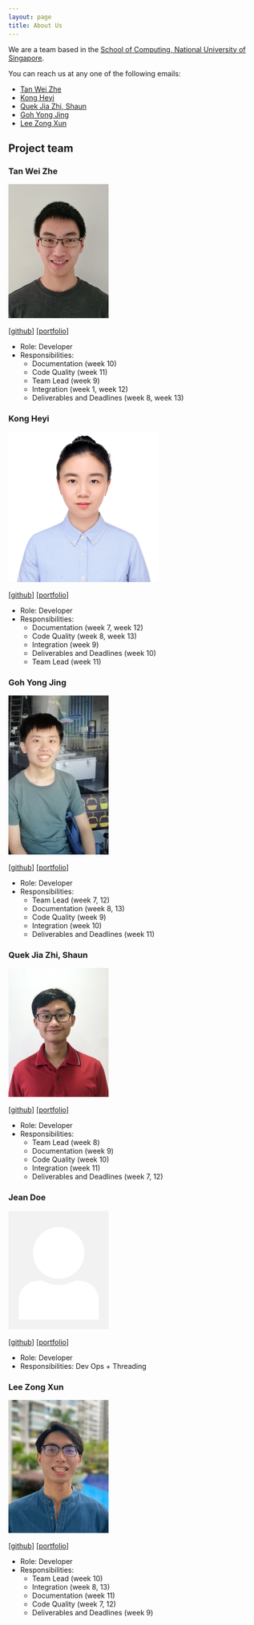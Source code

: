 ```yaml
---
layout: page
title: About Us
---
```


We are a team based in the [School of Computing, National University of Singapore](http://www.comp.nus.edu.sg).

You can reach us at any one of the following emails:
* [Tan Wei Zhe](mailto:tweizhe@gmail.com)
* [Kong Heyi](mailto:kongheyi1014@gmail.com)
* [Quek Jia Zhi, Shaun](mailto:zhacatomn@gmail.com)
* [Goh Yong Jing](mailto:e0693145@u.nus.edu)
* [Lee Zong Xun](mailto:lzongxun@u.nus.edu)

## Project team

### Tan Wei Zhe

<img src="images/wz2k.png" width="200px">

[[github](https://github.com/wz2k)]
[[portfolio](team/wz2k.md)]

* Role: Developer
* Responsibilities:
  * Documentation (week 10)
  * Code Quality (week 11)
  * Team Lead (week 9)
  * Integration (week 1, week 12)
  * Deliverables and Deadlines (week 8, week 13)

### Kong Heyi

<img src="images/heeeyi.png" width="300px">

[[github](https://github.com/heeeyi)]
[[portfolio](team/heeeyi.md)]

* Role: Developer
* Responsibilities:
  * Documentation (week 7, week 12)
  * Code Quality (week 8, week 13)
  * Integration (week 9)
  * Deliverables and Deadlines (week 10)
  * Team Lead (week 11)

### Goh Yong Jing

<img src="images/gohyongjing.png" width="200px">

[[github](http://github.com/gohyongjing)]
[[portfolio](team/gohyongjing.md)]

* Role: Developer
* Responsibilities:
  * Team Lead (week 7, 12)
  * Documentation (week 8, 13)
  * Code Quality (week 9)
  * Integration (week 10)
  * Deliverables and Deadlines (week 11)

### Quek Jia Zhi, Shaun

<img src="images/zhacatomn.png" width="200px">

[[github](http://github.com/zhacatomn)] [[portfolio](team/zhacatomn.md)]

* Role: Developer
* Responsibilities:
  * Team Lead (week 8)
  * Documentation (week 9)
  * Code Quality (week 10)
  * Integration (week 11)
  * Deliverables and Deadlines (week 7, 12)

### Jean Doe

<img src="images/johndoe.png" width="200px">

[[github](http://github.com/johndoe)]
[[portfolio](team/johndoe.md)]

* Role: Developer
* Responsibilities: Dev Ops + Threading

### Lee Zong Xun

<img src="images/Zxun2.png" width="200px" alt="Zxun2's image">

[[github](http://github.com/Zxun2)]
[[portfolio](team/Zxun2.md)]

* Role: Developer
* Responsibilities:
  * Team Lead (week 10)
  * Integration (week 8, 13)
  * Documentation (week 11)
  * Code Quality (week 7, 12)
  * Deliverables and Deadlines (week 9)
